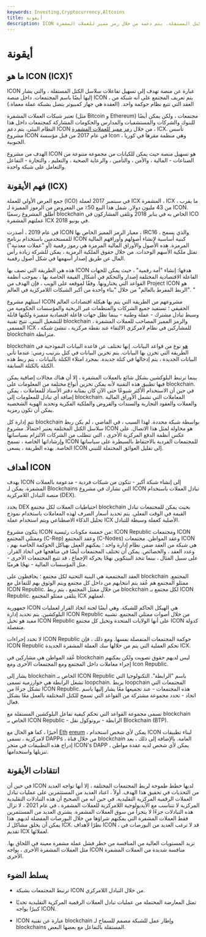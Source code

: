 ```yaml
---
keywords: Investing,Cryptocurrency,Altcoins
title: أيقونة
description: ICON عبارة عن نظام أساسي يهدف إلى تسهيل التفاعلات بين سلاسل الكتل المستقلة. يتم دعمه من خلال رمز مميز للعملات المشفرة ، ICX.
---
```


# أيقونة
## ما هو ICON (ICX)؟

ICON عبارة عن منصة تهدف إلى تسهيل تفاعلات سلاسل الكتل المستقلة ، والتي يشار إليها أيضًا باسم المجتمعات. داخل منصة ICON ، يتم تعريف المجتمع على أنه شبكة من العقد التي تتبع نظام حوكمة واحد. (العقدة هي جهاز كمبيوتر يتصل بشبكة عملة معماة.)

تعتبر شبكات العملات المشفرة (مثل Bitcoin و Ethereum) مجتمعات ، ولكن يمكن أيضًا للبنوك والشركات والمستشفيات والمدارس والحكومات المشاركة كمجتمعات داخل هذا النظام البيئي. يتم دعم ICON من خلال [رمز مميز للعملات المشفرة](/cryptocurrency) ، ICX. تأسس مشروع ICON في عام 2017 من قبل مؤسسة Icon ، وهي منظمة مقرها في كوريا الجنوبية.

الهدف من مشروع ICON هو تسهيل منصة حيث يمكن للكيانات من مجموعة متنوعة من الصناعات - المالية ، والأمن ، والتأمين ، والرعاية الصحية ، والتعليم ، والتجارة - التفاعل والتعامل على شبكة واحدة.

## فهم الأيقونة (ICX)

جمع العرض الأولي للعملة (ICO) في سبتمبر 2017 لعملة ICX المشفرة ، ICX ، ما يقرب من 43 مليون دولار. شمل هذا البيع 50٪ من المعروض من الرموز المميزة لـ ICON. أطلق المشروع رسميًا blockchain الخاص به في يناير 2018 وتلقى المشاركون في ICO عملتهم المشفرة ICX في يونيو 2018.

في عام 2019 ، أصدرت ICON معيار الرمز المميز الخاص بها ، IRC16 ، والذي يسمح للمستخدمين باستخدام برنامج ICON كبنية أساسية لإنشاء أصولهم وأوراقهم المالية المرمزة. هذه الأصول والأوراق المالية المرمزة هي رموز رقمية (أو "عملات معدنية") تمثل ملكية الأسهم الوحدات. من خلال حقوق الملكية الرمزية ، يمكن للشركة زيادة رأس المال عن طريق إصدار أسهمها في شكل أصول رقمية.

هذه هي الطريقة التي تصف بها ICON هدفها: إنشاء "أمة رقمية" ، حيث يمكن للجهات الفاعلة الاقتصادية المختلفة إصدار والتحكم في أشكال القيمة الخاصة بها ، بموجب أنظمة القواعد التي يختارونها. وفقًا لموقعه على الويب ، فإن الهدف من Project ICON هو "الربط المفرط بالعالم" من خلال "بناء واحدة من أكبر الشبكات اللامركزية في العالم. "

استلهم مشروع ICON مشروعهم من الطريقة التي يتم بها هيكلة اقتصادات العالم الحقيقي ؛ تستفيد جميع الشركات والمنظمات غير الربحية والمؤسسات الحكومية من وسيط تبادل مشترك - عملة وطنية - بينما تظل جهات فاعلة اقتصادية متميزة ولكنها قابلة للتشغيل البيني. تتيح تقنية blockchain والرمز المميز المصاحب للعملات المشفرة ، المسمى ICX ، للمشاركين في نظام لامركزي الالتقاء عند نقطة مركزية ، تنشئ شبكة blockchain مترابطة.

blockchain [هو](/blockchain) نوع من قواعد البيانات. إنها تختلف عن قاعدة البيانات النموذجية في الطريقة التي تخزن بها البيانات. يتم تخزين البيانات في كتل بترتيب زمني: عندما تأتي البيانات الجديدة ، يتم إدخالها في كتلة جديدة. بمجرد امتلاء الكتلة بالبيانات ، يتم ربط هذه الكتلة بالكتلة السابقة.

بينما ترتبط البلوكشين بشكل شائع بالعملات المشفرة ، إلا أن هناك مجالات إضافية يمكن فيها تطبيق هذه التقنية لأنه يمكن تخزين أنواع مختلفة من المعلومات على blockchain. في حين أن الاستخدام الأكثر شيوعًا حتى الآن كان بمثابة دفتر الأستاذ للمعاملات ، يمكن إضافة أي تبادل للمعلومات إلى blockchain. المعاملات التي تشمل الأوراق المالية والعملات والعقود التجارية والسندات والقروض والملكية الفكرية وتحديد الهوية الشخصية يمكن أن تكون رمزية.

تتم إدارة كل blockchain بواسطة شبكة محددة. لهذا السبب ، في الماضي ، لم يكن ربط سلاسل الكتل المختلفة يعتبر احتمالًا. مشروع ICON هو محاولة لمثل هذا الاتصال. على عكس أنظمة الدفع المركزية الأخرى ، التي تتطلب من الشركات الالتزام بسياساتها وإرشاداتها الخاصة ، تسمح ICON للمجتمعات الفردية بالاحتفاظ بالسيطرة على سياساتها الخاصة. بهذه الطريقة ، يسعى ICON إلى تقليل العوائق المحتملة للتبني.

## أهداف ICON

يهدف ICON إلى إنشاء شبكة أكبر - تتكون من شبكات فردية - مدعومة بالعملات المشفرة. يمكن لـ Blockchains التي تشارك في مشروع ICON تبادل العملات باستخدام منصة التبادل اللامركزية (DEX).

يحدد DEX احتياطيات العملات لكل مجتمع blockchain بحيث يمكن للمجتمعات تبادل القيمة في الوقت الفعلي. يتم تحديد أسعار الصرف لهذه المعاملات باستخدام نموذج تحليل الذكاء الاصطناعي ويتم استخدام عملة ICX الأصلية كعملة وسيطة للتبادل.

يتكون مشروع ICON من خمسة مكونات رئيسية: ICON Republic ومجتمعات ICON وممثلي المجتمع (C-Rep) وعقد المجتمع (C-Nodes) وعقد المواطن. مجتمعات ICON هي شبكة من العقد ضمن نظام إدارة واحد ؛ يمكنهم العمل بهياكل الحوكمة الخاصة بهم ، وعدد العقد ، والخصائص. يمكن أن تختلف المجتمعات أيضًا في مناهجها في اتخاذ القرار. على سبيل المثال ، بينما تتخذ البيتكوين نهجًا يحركه الإجماع ، قد تتبع المجتمعات الأخرى - مثل المؤسسات المالية - نهجًا هرميًا.

العقد المجتمعية هي البنية التحتية لكل مجتمع ؛ يحافظون على blockchain المجتمع. ممثلو المجتمع هم عُقد يتم انتخابهم من داخل كل مجتمع ويتم الوثوق بهم للتفاعل مع ICON Republic. من خلال ممثل المجتمع ، يتم ربط blockchain لكل مجتمع بـ ICON Republic. يتلقى ممثلو المجتمع ICX لعملهم.

جمهورية ICON هي الهيكل الحاكم للشبكة. وهي أيضًا لجنة اتخاذ القرار لعمليات البلوكشين. يتم تحديد إدارة ICON Republic من خلال أصوات ممثلي المجتمع. تشبيه مفيد هو تخيل ICON Republic على أنها الولايات المتحدة وتخيل كل مجتمع ICON كدولة منفصلة.

لا تحدد إجراءات ICON Republic حوكمة المجتمعات المنفصلة نفسها. ومع ذلك ، فإن ICON Republic تحكم العملية التي يتم من خلالها سك العملة المشفرة الجديدة ICX.

عُقد المواطن هي مشاركين في blockchain ليس لديهم حقوق تصويت ولكن يمكنهم إجراء معاملات داخل المجتمع ومع المجتمعات الأخرى ومع Icon Republic.

يشار إلى blockchain الخاص بـ ICON Republic باسم "الرابطة". التكنولوجيا التي تشغل الرابطة هي خوارزمية تسمى loopchain. يربط loopchain المجتمعات التي تشكل جزءًا من ICON Republic. هذه المجتمعات - عند تجميعها معًا يشار إليها باسم اتحاد - تحدد مجموعة مشتركة من القواعد التي تسمح للكتل المختلفة بالعمل معًا بشكل فعال.

تسمى مجموعة القواعد التي تحكم كيفية تفاعل البلوكشين المستقلة مع blockchain الخاص بـ ICON Republic - الرابطة - بروتوكول نقل Blockchain (BTP).

أخيرًا ، كما هو الحال مع [Eth](/ethereum) [ereum](/ethereum) ، يمكن لأي شخص استخدام ICON لبناء تطبيقات لامركزية ، تسمى DAPPs ، من خلال قناة blockchain العامة. بالإضافة إلى ذلك ، بعد إدراج هذه التطبيقات في متجر ICON's DAPP ، يمكن لأي شخص لديه عقدة مواطن تنزيلها واستخدامها.

## انتقادات الأيقونة

في حين أن ICON لديها خطط طموحة لربط المجتمعات المختلفة ، إلا أنها تواجه العديد من التحديات في تحقيق هذا الهدف. أولاً ، اعتاد العديد من المستثمرين على عمليات تبادل العملات الرقمية المركزية التقليدية. في حين أنه من الصحيح أن هذه التبادلات التقليدية المركزية لا تتناسب مع الأيديولوجية اللامركزية للعملات المشفرة ، في عام 2021 ، لا تزال هذه التبادلات جزءًا لا يتجزأ من سوق العملات المشفرة. يشتري العديد من المستثمرين فقط العملات المشفرة التي يمكنهم شراؤها من خلال البورصات المفضلة لديهم. هذا يمكن أن يخلق مشاكل لـ ICX. نظرًا لأهداف ICON ، قد لا ترغب العديد من البورصات في تقديم ICX لعملائها.

تزيد المستويات العالية من المنافسة من خطر فشل عملة مشفرة معينة في اللحاق بها. مثل العملات المشفرة الأخرى ، يواجه ICON منافسة شديدة من العملات المشفرة الأخرى.

## يسلط الضوء

- ترتبط المجتمعات بشبكة ICON من خلال التبادل اللامركزي.

- تمثل المعارضة المحتملة من عمليات تبادل العملات الرقمية المركزية التقليدية تحديًا كبيرًا يواجه ICON.

- ICON عبارة عن تقنية blockchain وإطار عمل للشبكة مصمم للسماح لـ blockchains المستقلة بالتفاعل مع بعضها البعض.

